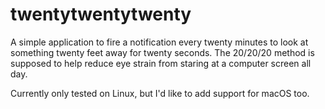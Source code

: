# twentytwentytwenty

A simple application to fire a notification every twenty minutes to look at
something twenty feet away for twenty seconds. The 20/20/20 method is supposed
to help reduce eye strain from staring at a computer screen all day.

Currently only tested on Linux, but I'd like to add support for macOS too.
